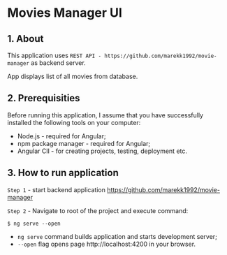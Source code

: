 # Movies Manager UI

## 1. About 

This application uses `REST API - https://github.com/marekk1992/movie-manager` as backend server.

App displays list of all movies from database.

## 2. Prerequisities

Before running this application, I assume that you have successfully installed the following tools on your computer:
- Node.js - required for Angular;
- npm package manager - required for Angular;
- Angular ClI - for creating projects, testing, deployment etc.

## 3. How to run application

`Step 1` - start backend application https://github.com/marekk1992/movie-manager

`Step 2` - Navigate to root of the project and execute command:

    $ ng serve --open

- `ng serve` command builds application and starts development server;
- `--open` flag opens page http://localhost:4200 in your browser.  